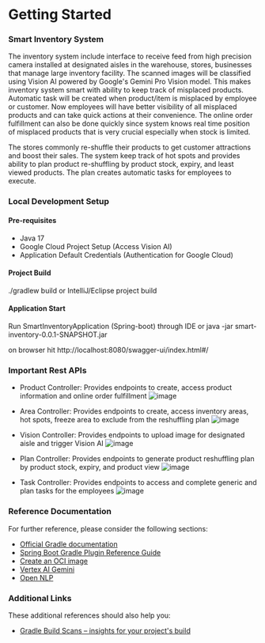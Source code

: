 # Getting Started

### Smart Inventory System

The inventory system include interface to receive feed from high precision camera installed at designated aisles in the warehouse, stores, businesses that manage large inventory facility. The scanned images will be classified using Vision AI powered by Google's Gemini Pro Vision model. This makes inventory system smart with ability to keep track of misplaced products. Automatic task will be created when product/item is misplaced by employee or customer. Now employees will have better visibility of all misplaced products and can take quick actions at their convenience. The online order fulfillment can also be done quickly since system knows real time position of misplaced products that is very crucial especially when stock is limited.

The stores commonly re-shuffle their products to get customer attractions and boost their sales. The system keep track of hot spots and provides ability to plan product re-shuffling by product stock, expiry, and least viewed products. The plan creates automatic tasks for employees to execute.

### Local Development Setup

#### Pre-requisites

* Java 17
* Google Cloud Project Setup (Access Vision AI)
* Application Default Credentials (Authentication for Google Cloud)

#### Project Build
./gradlew build or IntelliJ/Eclipse project build

#### Application Start
Run SmartInventoryApplication (Spring-boot) through IDE or java -jar smart-inventory-0.0.1-SNAPSHOT.jar

on browser hit http://localhost:8080/swagger-ui/index.html#/

### Important Rest APIs

* Product Controller: Provides endpoints to create, access product information and online order fulfillment
![image](https://github.com/sudhu678/smart-inventory/assets/28265483/f9a61176-7d6b-4c82-9b52-e1be01b8ce62)

* Area Controller: Provides endpoints to create, access inventory areas, hot spots, freeze area to exclude from the reshuffling plan
![image](https://github.com/sudhu678/smart-inventory/assets/28265483/340d8904-9120-4f6b-b7f6-b5e7fb1b9f7a)

* Vision Controller: Provides endpoints to upload image for designated aisle and trigger Vision AI
![image](https://github.com/sudhu678/smart-inventory/assets/28265483/b67e90b7-4190-4bfc-a599-afe6871a0985)

* Plan Controller: Provides endpoints to generate product reshuffling plan by product stock, expiry, and product view
![image](https://github.com/sudhu678/smart-inventory/assets/28265483/f45d4c0b-fe08-4989-b573-71626e040412)

* Task Controller: Provides endpoints to access and complete generic and plan tasks for the employees
![image](https://github.com/sudhu678/smart-inventory/assets/28265483/6e958bfd-5866-4411-9ec9-cf80afecb8ed)


### Reference Documentation

For further reference, please consider the following sections:

* [Official Gradle documentation](https://docs.gradle.org)
* [Spring Boot Gradle Plugin Reference Guide](https://docs.spring.io/spring-boot/docs/3.2.5/gradle-plugin/reference/html/)
* [Create an OCI image](https://docs.spring.io/spring-boot/docs/3.2.5/gradle-plugin/reference/html/#build-image)
* [Vertex AI Gemini](https://docs.spring.io/spring-ai/reference/api/clients/vertexai-gemini-chat.html)
* [Open NLP](https://manual.openlp.org/)

### Additional Links

These additional references should also help you:

* [Gradle Build Scans – insights for your project's build](https://scans.gradle.com#gradle)


